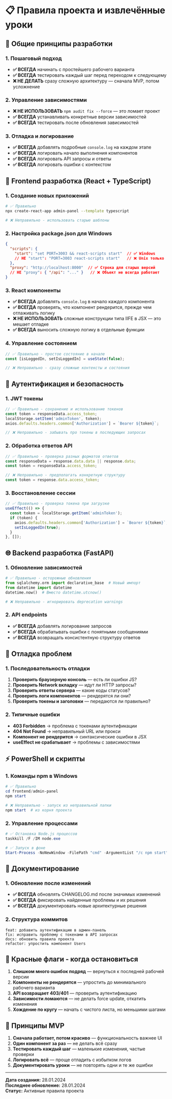 # 📋 Правила проекта и извлечённые уроки

## 🎯 Общие принципы разработки

### 1. Пошаговый подход
- **✅ ВСЕГДА** начинать с простейшего рабочего варианта
- **✅ ВСЕГДА** тестировать каждый шаг перед переходом к следующему
- **❌ НЕ ДЕЛАТЬ** сразу сложную архитектуру — сначала MVP, потом усложнение

### 2. Управление зависимостями  
- **❌ НЕ ИСПОЛЬЗОВАТЬ** `npm audit fix --force` — это ломает проект
- **✅ ВСЕГДА** устанавливать конкретные версии зависимостей
- **✅ ВСЕГДА** тестировать после обновления зависимостей

### 3. Отладка и логирование
- **✅ ВСЕГДА** добавлять подробные `console.log` на каждом этапе
- **✅ ВСЕГДА** логировать начало выполнения компонентов
- **✅ ВСЕГДА** логировать API запросы и ответы
- **✅ ВСЕГДА** логировать ошибки с контекстом

## 🔧 Frontend разработка (React + TypeScript)

### 1. Создание новых приложений
```bash
# ✅ Правильно
npx create-react-app admin-panel --template typescript

# ❌ Неправильно - использовать старые шаблоны
```

### 2. Настройка package.json для Windows
```json
{
  "scripts": {
    "start": "set PORT=3003 && react-scripts start"  // ✅ Windows
    // НЕ "start": "PORT=3003 react-scripts start"   // ❌ Unix только
  },
  "proxy": "http://localhost:8000"  // ✅ Строка для старых версий
  // НЕ "proxy": { "/api": "..." }   // ❌ Объект не всегда работает
}
```

### 3. React компоненты
- **✅ ВСЕГДА** добавлять `console.log` в начало каждого компонента
- **✅ ВСЕГДА** проверять, что компонент рендерится, прежде чем отлаживать логику
- **❌ НЕ ИСПОЛЬЗОВАТЬ** сложные конструкции типа IIFE в JSX — это мешает отладке
- **✅ ВСЕГДА** выносить сложную логику в отдельные функции

### 4. Управление состоянием
```typescript
// ✅ Правильно - простое состояние в начале
const [isLoggedIn, setIsLoggedIn] = useState(false);

// ❌ Неправильно - сразу сложные контексты и состояния
```

## 🔐 Аутентификация и безопасность

### 1. JWT токены
```typescript
// ✅ Правильно - сохранение и использование токенов
const token = responseData.access_token;
localStorage.setItem('adminToken', token);
axios.defaults.headers.common['Authorization'] = `Bearer ${token}`;

// ❌ Неправильно - забывать про токены в последующих запросах
```

### 2. Обработка ответов API
```typescript
// ✅ Правильно - проверка разных форматов ответов
const responseData = response.data.data || response.data;
const token = responseData.access_token;

// ❌ Неправильно - предполагать конкретную структуру
const token = response.data.access_token;
```

### 3. Восстановление сессии
```typescript
// ✅ Правильно - проверка токена при загрузке
useEffect(() => {
  const token = localStorage.getItem('adminToken');
  if (token) {
    axios.defaults.headers.common['Authorization'] = `Bearer ${token}`;
    setIsLoggedIn(true);
  }
}, []);
```

## 🌐 Backend разработка (FastAPI)

### 1. Обновление зависимостей
```python
# ✅ Правильно - осторожные обновления
from sqlalchemy.orm import declarative_base  # Новый импорт
from datetime import datetime
datetime.now()  # Вместо datetime.utcnow()

# ❌ Неправильно - игнорировать deprecation warnings
```

### 2. API endpoints
- **✅ ВСЕГДА** добавлять логирование запросов
- **✅ ВСЕГДА** обрабатывать ошибки с понятными сообщениями
- **✅ ВСЕГДА** возвращать консистентную структуру ответов

## 🐛 Отладка проблем

### 1. Последовательность отладки
1. **Проверить браузерную консоль** — есть ли ошибки JS?
2. **Проверить Network вкладку** — идут ли HTTP запросы?
3. **Проверить ответы сервера** — какие коды статусов?
4. **Проверить логи компонентов** — рендерятся ли они?
5. **Проверить токены и заголовки** — передаются ли правильно?

### 2. Типичные ошибки
- **403 Forbidden** → проблема с токенами аутентификации
- **404 Not Found** → неправильный URL или прокси
- **Компонент не рендерится** → синтаксические ошибки в JSX
- **useEffect не срабатывает** → проблемы с зависимостями

## ⚡ PowerShell и скрипты

### 1. Команды npm в Windows
```powershell
# ✅ Правильно
cd frontend/admin-panel
npm start

# ❌ Неправильно - запуск из неправильной папки
npm start  # из корня проекта
```

### 2. Управление процессами
```powershell
# ✅ Остановка Node.js процессов
taskkill /F /IM node.exe

# ✅ Запуск в фоне
Start-Process -NoNewWindow -FilePath "cmd" -ArgumentList "/c npm start"
```

## 📝 Документирование

### 1. Обновление после изменений
- **✅ ВСЕГДА** обновлять CHANGELOG.md после значимых изменений
- **✅ ВСЕГДА** фиксировать найденные проблемы и их решения
- **✅ ВСЕГДА** документировать новые архитектурные решения

### 2. Структура коммитов
```
feat: добавить аутентификацию в админ-панель
fix: исправить проблему с токенами в API запросах  
docs: обновить правила проекта
refactor: упростить компонент Users
```

## 🚫 Красные флаги - когда остановиться

1. **Слишком много ошибок подряд** — вернуться к последней рабочей версии
2. **Компоненты не рендерятся** — упростить до минимального рабочего варианта  
3. **API возвращает 403/401** — проверить аутентификацию
4. **Зависимости ломаются** — не делать force update, откатить изменения
5. **Хождение по кругу** — начать с чистого листа, но меньшими шагами

## 🎯 Принципы MVP

1. **Сначала работает, потом красиво** — функциональность важнее UI
2. **Один компонент за раз** — не делать всё сразу
3. **Тестировать каждый шаг** — маленькие изменения, частые проверки
4. **Логировать всё** — проще отладить с избытком логов
5. **Документировать уроки** — не повторять одни и те же ошибки

---

**Дата создания:** 28.01.2024  
**Последнее обновление:** 28.01.2024  
**Статус:** Активные правила проекта